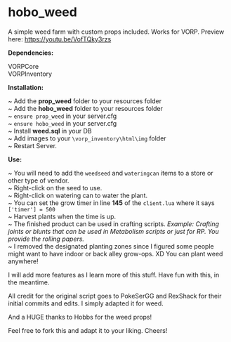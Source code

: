 # hobo_weed
A simple weed farm with custom props included. Works for VORP. Preview here: https://youtu.be/VofTQky3rzs

**Dependencies:**

VORPCore  
VORPInventory

**Installation:**

~ Add the **prop_weed** folder to your resources folder  
~ Add the **hobo_weed** folder to your resources folder     
~ `ensure prop_weed` in your server.cfg   
~ `ensure hobo_weed` in your server.cfg     
~ Install **weed.sql** in your DB   
~ Add images to your `\vorp_inventory\html\img` folder  
~ Restart Server. 

**Use:**

~ You will need to add the `weedseed` and `wateringcan` items to a store or other type of vendor.  
~ Right-click on the seed to use.  
~ Right-click on watering can to water the plant.   
~ You can set the grow timer in line **145** of the `client.lua` where it says `['timer'] = 500`  
~ Harvest plants when the time is up.   
~ The finished product can be used in crafting scripts. *Example: Crafting joints or blunts that can be used in Metabolism scripts or just for RP. You provide the rolling papers.*  
~ I removed the designated planting zones since I figured some people might want to have indoor or back alley grow-ops. XD You can plant weed anywhere! 

I will add more features as I learn more of this stuff. Have fun with this, in the meantime. 

All credit for the original script goes to PokeSerGG and RexShack for their initial commits and edits. I simply adapted it for weed. 

And a HUGE thanks to Hobbs for the weed props! 

Feel free to fork this and adapt it to your liking. Cheers!  
